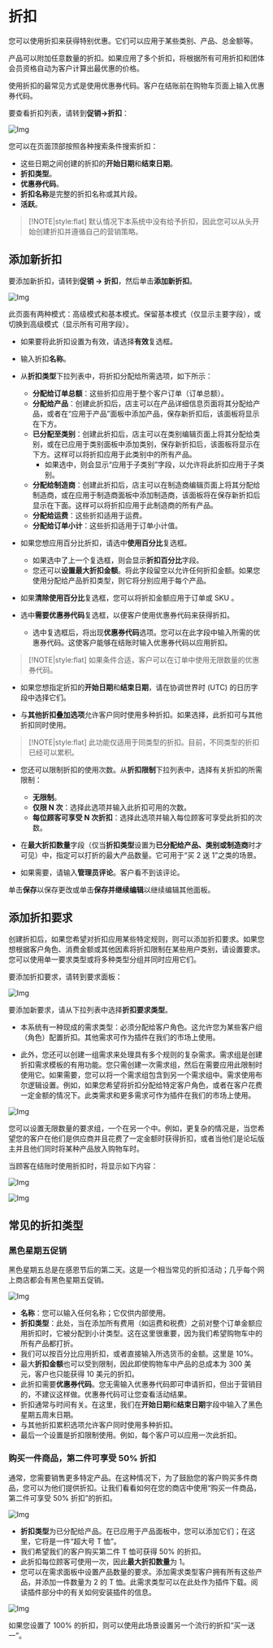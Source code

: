 # 折扣




您可以使用折扣来获得特别优惠。它们可以应用于某些类别、产品、总金额等。

产品可以附加任意数量的折扣。如果应用了多个折扣，将根据所有可用折扣和团体会员资格自动为客户计算出最优惠的价格。

使用折扣的最常见方式是使用优惠券代码。客户在结账前在购物车页面上输入优惠券代码。

要查看折扣列表，请转到**促销→折扣**：

![Img](./FILES/img-20240731162753.png)

您可以在页面顶部按照各种搜索条件搜索折扣：

- 这些日期之间创建的折扣的**开始日期**和**结束日期**。
- **折扣类型**。
- **优惠券代码**。
- **折扣名称**是完整的折扣名称或其片段。
- **活跃**。

> [!NOTE|style:flat]
> 默认情况下本系统中没有给予折扣，因此您可以从头开始创建折扣并遵循自己的营销策略。


## 添加新折扣

要添加新折扣，请转到**促销 → 折扣**，然后单击**添加新折扣**。

![Img](./FILES/img-20240731162833.png)


此页面有两种模式：高级模式和基本模式。保留基本模式（仅显示主要字段），或切换到高级模式（显示所有可用字段）。

- 如果要将此折扣设置为有效，请选择**有效**复选框。

- 输入折扣**名称**。

- 从**折扣类型**下拉列表中，将折扣分配给所需选项，如下所示：

    - **分配给订单总额**：这些折扣应用于整个客户订单（订单总额）。
    - **分配给产品**：创建此折扣后，店主可以在产品详细信息页面将其分配给产品，或者在“应用于产品”面板中添加产品，保存新折扣后，该面板将显示在下方。
    - **已分配至类别**：创建此折扣后，店主可以在类别编辑页面上将其分配给类别，或在已应用于类别面板中添加类别，保存新折扣后，该面板将显示在下方。这样可以将折扣应用于此类别中的所有产品。
        - 如果选中，则会显示“应用于子类别”字段，以允许将此折扣应用于子类别。
    - **分配给制造商**：创建此折扣后，店主可以在制造商编辑页面上将其分配给制造商，或在应用于制造商面板中添加制造商，该面板将在保存新折扣后显示在下面。这样可以将折扣应用于此制造商的所有产品。
    - **分配给运费**：这些折扣适用于运费。
    - **分配给订单小计**：这些折扣适用于订单小计值。

- 如果您想应用百分比折扣，请选中**使用百分比**复选框。
    - 如果选中了上一个复选框，则会显示**折扣百分比**字段。
    - 您还可以**设置最大折扣金额**。将此字段留空以允许任何折扣金额。如果您使用分配给产品折扣类型，则它将分别应用于每个产品。

- 如果**清除使用百分比**复选框，您可以将折扣金额应用于订单或 SKU 。

- 选中**需要优惠券代码**复选框，以便客户使用优惠券代码来获得折扣。
    - 选中复选框后，将出现**优惠券代码**选项。您可以在此字段中输入所需的优惠券代码。这使客户能够在结账时输入优惠券代码以应用折扣。

> [!NOTE|style:flat]
> 如果条件合适，客户可以在订单中使用无限数量的优惠券代码。


- 如果您想指定折扣的**开始日期**和**结束日期**，请在协调世界时 (UTC) 的日历字段中选择它们。

- 与**其他折扣叠加选项**允许客户同时使用多种折扣。如果选择，此折扣可与其他折扣同时使用。

> [!NOTE|style:flat]
> 此功能仅适用于同类型的折扣。目前，不同类型的折扣已经可以累积。


- 您还可以限制折扣的使用次数。从**折扣限制**下拉列表中，选择有关折扣的所需限制：
    - **无限制**。
    - **仅限 N 次**：选择此选项并输入此折扣可用的次数。
    - **每位顾客可享受 N 次折扣**：选择此选项并输入每位顾客可享受此折扣的次数。

- 在**最大折扣数量**字段（仅当**折扣类型**设置为**已分配给产品、类别或制造商**时才可见）中，指定可以打折的最大产品数量。它可用于“买 2 送 1”之类的场景。

- 如果需要，请输入**管理员评论**。客户看不到该评论。

单击**保存**以保存更改或单击**保存并继续编辑**以继续编辑其他面板。

## 添加折扣要求

创建折扣后，如果您希望对折扣应用某些特定规则，则可以添加折扣要求。如果您想根据客户角色、消费金额或其他因素将折扣限制在某些用户类别，请设置要求。您可以使用单一要求类型或将多种类型分组并同时应用它们。

要添加折扣要求，请转到要求面板：

![Img](./FILES/img-20240731163332.png)

要添加新要求，请从下拉列表中选择**折扣要求类型**。

- 本系统有一种现成的需求类型：必须分配给客户角色。这允许您为某些客户组（角色）配置折扣。其他需求可作为插件在我们的市场上使用。

- 此外，您还可以创建一组需求来处理具有多个规则的复杂需求。需求组是创建折扣需求模板的有用功能。您只需创建一次需求组，然后在需要应用此限制时使用它。如果需要，您可以将一个需求组包含到另一个需求组中。需求使用布尔逻辑设置。例如，如果您希望将折扣分配给特定客户角色，或者在客户花费一定金额的情况下。此类需求和更多需求可作为插件在我们的市场上使用。

![Img](./FILES/img-20240731163346.png)

您可以设置无限数量的要求组，一个在另一个中。例如，更复杂的情况是，当您希望您的客户在他们是供应商并且花费了一定金额时获得折扣，或者当他们是论坛版主并且他们同时将某种产品放入购物车时。

当顾客在结账时使用折扣时，将显示如下内容：

![Img](./FILES/img-20240731163357.png)

![Img](./FILES/img-20240731163400.png)

## 常见的折扣类型

### 黑色星期五促销

黑色星期五总是在感恩节后的第二天。这是一个相当常见的折扣活动；几乎每个网上商店都会有黑色星期五促销。

![Img](./FILES/img-20240731163414.png)

- **名称**：您可以输入任何名称；它仅供内部使用。
- **折扣类型**：此处，当在添加所有费用（如运费和税费）之前对整个订单金额应用折扣时，它被分配到小计类型。这在这里很重要，因为我们希望购物车中的所有产品都打折。
- 我们可以按百分比应用折扣，或者直接输入所选货币的金额。这里是 10%。
- 最大**折扣金额**也可以受到限制，因此即使购物车中产品的总成本为 300 美元，客户也只能获得 10 美元的折扣。
- 此折扣需要**优惠券代码**。您无需输入优惠券代码即可申请折扣，但出于营销目的，不建议这样做。优惠券代码可让您查看活动结果。
- 折扣通常与时间有关。在这里，我们在**开始日期**和**结束日期**字段中输入了黑色星期五周末日期。
- 与其他折扣累积选项允许客户同时使用多种折扣。
- 最后一个设置是折扣限制使用。例如，每个客户可以应用一次此折扣。

### 购买一件商品，第二件可享受 50% 折扣

通常，您需要销售更多特定产品。在这种情况下，为了鼓励您的客户购买多件商品，您可以为他们提供折扣。让我们看看如何在您的商店中使用“购买一件商品，第二件可享受 50% 折扣”的折扣。

![Img](./FILES/img-20240731163504.png)

- **折扣类型**为已分配给产品。在已应用于产品面板中，您可以添加它们；在这里，它将是一件“超大号 T 恤”。
- 我们希望我们的客户购买第二件 T 恤可获得 50% 的折扣。
- 此折扣每位顾客可使用一次，因此**最大折扣数量**为 1。
- 您可以在需求面板中设置产品数量的要求。添加需求类型客户拥有所有这些产品，并添加一件数量为 2 的 T 恤。此需求类型可以在此处作为插件下载。阅读插件部分中的有关如何安装插件的信息。

![Img](./FILES/img-20240731163519.png)

如果您设置了 100% 的折扣，则可以使用此场景设置另一个流行的折扣“买一送一”。
